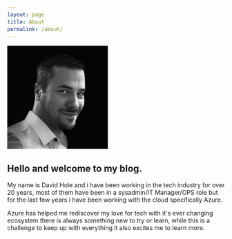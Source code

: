 ```yaml
---
layout: page
title: About
permalink: /about/
---
```


![me](images/b17498e1cc4fa004c1bed308bd24d3aded5004390f4a4506300c7fee59154eb1.png)  

## Hello and welcome to my blog.

My name is David Hole and i have been working in the tech industry for over 20 years, most of them have been in a sysadmin/IT Manager/OPS role but for the last few years i have been working with the cloud specifically Azure.

Azure has helped me rediscover my love for tech with it's ever changing ecosystem there is always something new to try or learn, while this is a challenge to keep up with everything it also excites me to learn more.